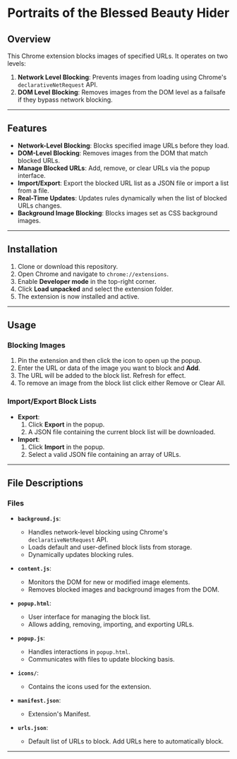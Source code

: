 # Portraits of the Blessed Beauty Hider

## Overview
This Chrome extension blocks images of specified URLs. It operates on two levels:
1. **Network Level Blocking**: Prevents images from loading using Chrome's `declarativeNetRequest` API.
2. **DOM Level Blocking**: Removes images from the DOM level as a failsafe if they bypass network blocking.

---

## Features
- **Network-Level Blocking**: Blocks specified image URLs before they load.
- **DOM-Level Blocking**: Removes images from the DOM that match blocked URLs.
- **Manage Blocked URLs**: Add, remove, or clear URLs via the popup interface.
- **Import/Export**: Export the blocked URL list as a JSON file or import a list from a file.
- **Real-Time Updates**: Updates rules dynamically when the list of blocked URLs changes.
- **Background Image Blocking**: Blocks images set as CSS background images.

---

## Installation
1. Clone or download this repository.
2. Open Chrome and navigate to `chrome://extensions`.
3. Enable **Developer mode** in the top-right corner.
4. Click **Load unpacked** and select the extension folder.
5. The extension is now installed and active.

---

## Usage
### Blocking Images
1. Pin the extension and then click the icon to open up the popup.
2. Enter the URL or data of the image you want to block and **Add**.
3. The URL will be added to the block list. Refresh for effect.
4. To remove an image from the block list click either Remove or Clear All.

### Import/Export Block Lists
- **Export**:
  1. Click **Export** in the popup.
  2. A JSON file containing the current block list will be downloaded.
- **Import**:
  1. Click **Import** in the popup.
  2. Select a valid JSON file containing an array of URLs.

---

## File Descriptions
### Files
- **`background.js`**:
  - Handles network-level blocking using Chrome's `declarativeNetRequest` API.
  - Loads default and user-defined block lists from storage.
  - Dynamically updates blocking rules.

- **`content.js`**:
  - Monitors the DOM for new or modified image elements.
  - Removes blocked images and background images from the DOM.

- **`popup.html`**:
  - User interface for managing the block list.
  - Allows adding, removing, importing, and exporting URLs.

- **`popup.js`**:
  - Handles interactions in `popup.html`.
  - Communicates with files to update blocking basis.

- **`icons/`**: 
    - Contains the icons used for the extension.

- **`manifest.json`**:
    - Extension's Manifest.

- **`urls.json`**:
    - Default list of URLs to block. Add URLs here to automatically block.

---

